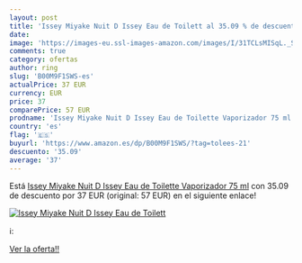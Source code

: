 ```yaml
---
layout: post
title: 'Issey Miyake Nuit D Issey Eau de Toilett al 35.09 % de descuento'
date: 
image: 'https://images-eu.ssl-images-amazon.com/images/I/31TCLsMISqL._SL200_.jpg'
comments: true
category: ofertas
author: ring
slug: 'B00M9F1SWS-es'
actualPrice: 37 EUR
currency: EUR
price: 37
comparePrice: 57 EUR
prodname: 'Issey Miyake Nuit D Issey Eau de Toilette Vaporizador 75 ml'
country: 'es'
flag: '🇪🇸'
buyurl: 'https://www.amazon.es/dp/B00M9F1SWS/?tag=tolees-21'
descuento: '35.09'
average: '37'
---
```


Está [Issey Miyake Nuit D Issey Eau de Toilette Vaporizador 75 ml](https://www.amazon.es/dp/B00M9F1SWS/?tag=tolees-21) con 35.09 de descuento por 37 EUR (original: 57 EUR) en el siguiente enlace!

[![Issey Miyake Nuit D Issey Eau de Toilett](https://images-eu.ssl-images-amazon.com/images/I/31TCLsMISqL._SL200_.jpg)](https://www.amazon.es/dp/B00M9F1SWS/?tag=tolees-21)

ℹ️:


[Ver la oferta!!](https://www.amazon.es/dp/B00M9F1SWS/?tag=tolees-21)
